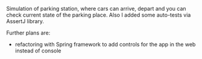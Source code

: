 Simulation of parking station, where cars can arrive, depart and you can check current state of the parking place.
Also I added some auto-tests via AssertJ library.

Further plans are: 
- refactoring with Spring framework to add controls for the app in the web instead of console
